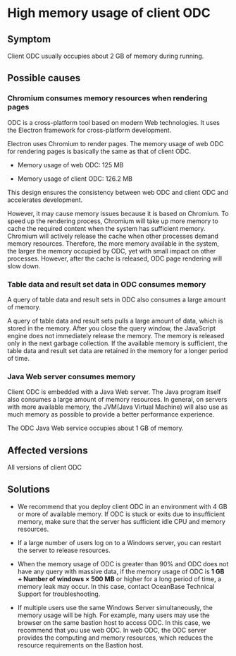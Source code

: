 High memory usage of client ODC
===============================

Symptom
-------------

Client ODC usually occupies about 2 GB of memory during running.

Possible causes
-------------

### **Chromium** consumes memory resources when rendering pages

ODC is a cross-platform tool based on modern Web technologies. It uses the Electron framework for cross-platform development.

Electron uses Chromium to render pages. The memory usage of web ODC for rendering pages is basically the same as that of client ODC.

* Memory usage of web ODC: 125 MB

* Memory usage of client ODC: 126.2 MB

This design ensures the consistency between web ODC and client ODC and accelerates development.

However, it may cause memory issues because it is based on Chromium. To speed up the rendering process, Chromium will take up more memory to cache the required content when the system has sufficient memory. Chromium will actively release the cache when other processes demand memory resources. Therefore, the more memory available in the system, the larger the memory occupied by ODC, yet with small impact on other processes. However, after the cache is released, ODC page rendering will slow down.

### **Table data and result set data** in **ODC** consumes memory

A query of table data and result sets in ODC also consumes a large amount of memory.

A query of table data and result sets pulls a large amount of data, which is stored in the memory. After you close the query window, the JavaScript engine does not immediately release the memory. The memory is released only in the next garbage collection. If the available memory is sufficient, the table data and result set data are retained in the memory for a longer period of time.

### Java Web server consumes memory

Client ODC is embedded with a Java Web server. The Java program itself also consumes a large amount of memory resources. In general, on servers with more available memory, the JVM(Java Virtual Machine) will also use as much memory as possible to provide a better performance experience.

The ODC Java Web service occupies about 1 GB of memory.

Affected versions
--------------

All versions of client ODC

Solutions
-------------

* We recommend that you deploy client ODC in an environment with 4 GB or more of available memory. If ODC is stuck or exits due to insufficient memory, make sure that the server has sufficient idle CPU and memory resources.

* If a large number of users log on to a Windows server, you can restart the server to release resources.

* When the memory usage of ODC is greater than 90% and ODC does not have any query with massive data, if the memory usage of ODC is **1 GB + Number of windows × 500 MB** or higher for a long period of time, a memory leak may occur. In this case, contact OceanBase Technical Support for troubleshooting.

* If multiple users use the same Windows Server simultaneously, the memory usage will be high. For example, many users may use the browser on the same bastion host to access ODC. In this case, we recommend that you use web ODC. In web ODC, the ODC server provides the computing and memory resources, which reduces the resource requirements on the Bastion host.
